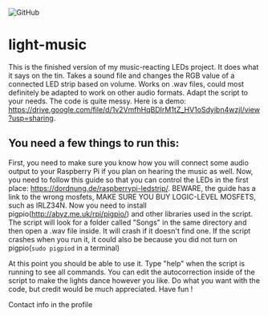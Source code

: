 ![GitHub](https://img.shields.io/github/license/hunar4321/life_code)

# light-music
This is the finished version of my music-reacting LEDs project. It does what it says on the tin. Takes a sound file and changes the RGB value of a connected LED strip based on volume. Works on .wav files, could most definitely be adapted to work on other audio formats. Adapt the script to your needs. The code is quite messy. Here is a demo: https://drive.google.com/file/d/1v2VmfhHqBDIrM1tZ_HV1oSdyibn4wzjI/view?usp=sharing. 

You need a few things to run this: 
---------------------------------

First, you need to make sure you know how you will connect some audio output to your Raspberry Pi if you plan on hearing the music as well. Now, you need to follow this guide so that you can control the LEDs in the first place: https://dordnung.de/raspberrypi-ledstrip/. BEWARE, the guide has a link to the wrong mosfets, MAKE SURE YOU BUY LOGIC-LEVEL MOSFETS, such as IRLZ34N. Now you need to install pigpio(http://abyz.me.uk/rpi/pigpio/) and other libraries used in the script. The script will look for a folder called "Songs" in the same directory and then open a .wav file inside. It will crash if it doesn't find one. If the script crashes when you run it, it could also be because you did not turn on pigpio(```sudo pigpiod``` in a terminal)

At this point you should be able to use it. Type "help" when the script is running to see all commands. You can edit the autocorrection inside of the script to make the lights dance however you like. Do what you want with the code, but credit would be much appreciated. Have fun !

Contact info in the profile
